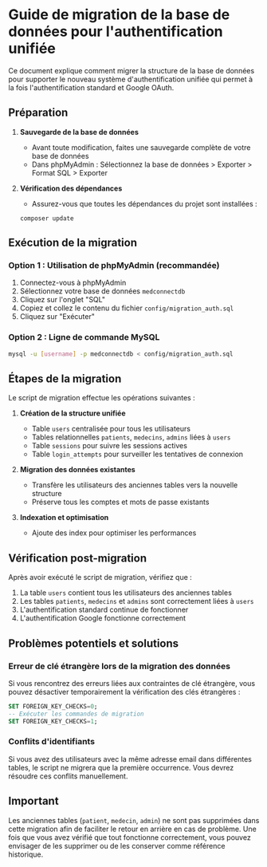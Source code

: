 # Guide de migration de la base de données pour l'authentification unifiée

Ce document explique comment migrer la structure de la base de données pour supporter le nouveau système d'authentification unifiée qui permet à la fois l'authentification standard et Google OAuth.

## Préparation

1. **Sauvegarde de la base de données**
   - Avant toute modification, faites une sauvegarde complète de votre base de données
   - Dans phpMyAdmin : Sélectionnez la base de données > Exporter > Format SQL > Exporter

2. **Vérification des dépendances**
   - Assurez-vous que toutes les dépendances du projet sont installées :
   ```
   composer update
   ```

## Exécution de la migration

### Option 1 : Utilisation de phpMyAdmin (recommandée)

1. Connectez-vous à phpMyAdmin
2. Sélectionnez votre base de données `medconnectdb`
3. Cliquez sur l'onglet "SQL"
4. Copiez et collez le contenu du fichier `config/migration_auth.sql`
5. Cliquez sur "Exécuter"

### Option 2 : Ligne de commande MySQL

```bash
mysql -u [username] -p medconnectdb < config/migration_auth.sql
```

## Étapes de la migration

Le script de migration effectue les opérations suivantes :

1. **Création de la structure unifiée**
   - Table `users` centralisée pour tous les utilisateurs
   - Tables relationnelles `patients`, `medecins`, `admins` liées à `users`
   - Table `sessions` pour suivre les sessions actives
   - Table `login_attempts` pour surveiller les tentatives de connexion

2. **Migration des données existantes**
   - Transfère les utilisateurs des anciennes tables vers la nouvelle structure
   - Préserve tous les comptes et mots de passe existants

3. **Indexation et optimisation**
   - Ajoute des index pour optimiser les performances

## Vérification post-migration

Après avoir exécuté le script de migration, vérifiez que :

1. La table `users` contient tous les utilisateurs des anciennes tables
2. Les tables `patients`, `medecins` et `admins` sont correctement liées à `users`
3. L'authentification standard continue de fonctionner
4. L'authentification Google fonctionne correctement

## Problèmes potentiels et solutions

### Erreur de clé étrangère lors de la migration des données

Si vous rencontrez des erreurs liées aux contraintes de clé étrangère, vous pouvez désactiver temporairement la vérification des clés étrangères :

```sql
SET FOREIGN_KEY_CHECKS=0;
-- Exécuter les commandes de migration
SET FOREIGN_KEY_CHECKS=1;
```

### Conflits d'identifiants

Si vous avez des utilisateurs avec la même adresse email dans différentes tables, le script ne migrera que la première occurrence. Vous devrez résoudre ces conflits manuellement.

## Important

Les anciennes tables (`patient`, `medecin`, `admin`) ne sont pas supprimées dans cette migration afin de faciliter le retour en arrière en cas de problème. Une fois que vous avez vérifié que tout fonctionne correctement, vous pouvez envisager de les supprimer ou de les conserver comme référence historique. 